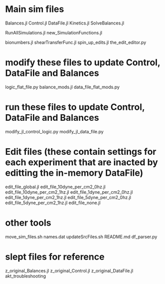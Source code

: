 # Main sim files
Balances.jl
Control.jl
DataFile.jl
Kinetics.jl
SolveBalances.jl

RunAllSimulations.jl
new_SimulationFunctions.jl

bionumbers.jl
shearTransferFunc.jl
spin_up_edits.jl
the_edit_editor.py

# modify these files to update Control, DataFile and Balances 
logic_flat_file.py
balance_mods.jl
data_file_flat_mods.py

# run these files to update Control, DataFile and Balances
modify_jl_control_logic.py
modify_jl_data_file.py




# Edit files (these contain settings for each experiment that are inacted by editting the in-memory DataFile)
edit_file_global.jl
edit_file_10dyne_per_cm2_0hz.jl
edit_file_10dyne_per_cm2_1hz.jl
edit_file_1dyne_per_cm2_0hz.jl
edit_file_1dyne_per_cm2_1hz.jl
edit_file_5dyne_per_cm2_0hz.jl
edit_file_5dyne_per_cm2_1hz.jl
edit_file_none.jl

# other tools 
move_sim_files.sh
names.dat
updateSrcFiles.sh
README.md
df_parser.py


# slept files for reference
z_original_Balances.jl
z_original_Control.jl
z_original_DataFile.jl
akt_troubleshooting

